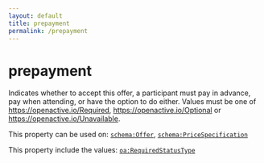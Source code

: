 ```yaml
---
layout: default
title: prepayment
permalink: /prepayment
---
```


# prepayment
Indicates whether to accept this offer, a participant must pay in advance, pay when attending, or have the option to do either. Values must be one of  https://openactive.io/Required,  https://openactive.io/Optional or  https://openactive.io/Unavailable.

This property can be used on: [`schema:Offer`](https://schema.org/Offer), [`schema:PriceSpecification`](https://schema.org/PriceSpecification)

This property include the values: [`oa:RequiredStatusType`](https://openactive.io/RequiredStatusType)
